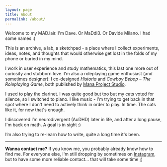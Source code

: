 ```yaml
---
layout: page
title: About
permalink: /about/
---
```


Welcome to my MAD.lair. I'm Dave. Or MaDdi3. Or Davide Milano. I had some names :)

This is an archive, a lab, a sketchpad - a place where I collect experiments, ideas, notes, and thoughts that would otherwise get lost in the folds of my phone or buried in my mind.

I work in user experience and study mathematics, this last one more out of curiosity and stubborn love. I’m also a roleplaying game enthusiast (and sometimes designer): I co-designed *Historia* and *Cowboy Bebop – The Roleplaying Game*, both published by <a href="https://manaprojectstudio.com" target="_blank" rel="noopener noreferrer">Mana Project Studio</a>.

I used to play the clarinet. I was quite good but too but my cats voted for silence, so I switched to piano. I like music - I'm trying to get back in that spot where I don't need to actively think in order to play. In time. The cats like it, for now that's enough.

I discovered I’m neurodivergent (AuDHD) later in life, and after a long pause, I'm back on math. A goal is in sight :)

I’m also trying to re-learn how to write, quite a long time it's been.

---

**Wanna contact me?** If you know me, you probably already know how to find me. For everyone else, I'm still dropping by sometimes on [Instagram](https://www.instagram.com/dm_maddi3/), but to have some more reliable contact... that will take some time ;)
